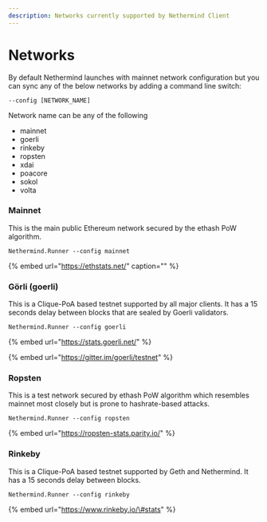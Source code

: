 ```yaml
---
description: Networks currently supported by Nethermind Client
---
```


# Networks

By default Nethermind launches with mainnet network configuration but you can sync any of the below networks by adding a command line switch:

```text
--config [NETWORK_NAME]
```

Network name can be any of the following

* mainnet
* goerli
* rinkeby
* ropsten
* xdai
* poacore
* sokol
* volta

### Mainnet

This is the main public Ethereum network secured by the ethash PoW algorithm.

```text
Nethermind.Runner --config mainnet
```

{% embed url="https://ethstats.net/" caption="" %}

### Görli \(goerli\)

This is a Clique-PoA based testnet supported by all major clients. It has a 15 seconds delay between blocks that are sealed by Goerli validators.

```text
Nethermind.Runner --config goerli
```

{% embed url="https://stats.goerli.net/" %}

{% embed url="https://gitter.im/goerli/testnet" %}

### Ropsten

This is a test network secured by ethash PoW algorithm which resembles mainnet most closely but is prone to hashrate-based attacks.

```text
Nethermind.Runner --config ropsten
```

{% embed url="https://ropsten-stats.parity.io/" %}

### Rinkeby

This is a Clique-PoA based testnet supported by Geth and Nethermind. It has a 15 seconds delay between blocks.

```text
Nethermind.Runner --config rinkeby
```

{% embed url="https://www.rinkeby.io/\#stats" %}

